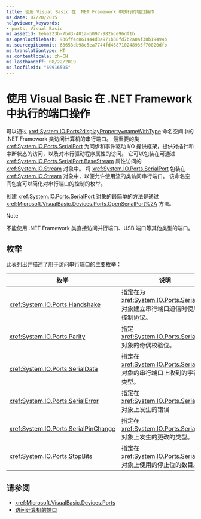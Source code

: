 ```yaml
---
title: 使用 Visual Basic 在 .NET Framework 中执行的端口操作
ms.date: 07/20/2015
helpviewer_keywords:
- ports, Visual Basic
ms.assetid: 1eba223b-7bd3-401a-b097-982bce96df1b
ms.openlocfilehash: 936ff4c861444d3a971b38fd7b2a0af38b19494b
ms.sourcegitcommit: 68653db98c5ea7744fd438710248935f70020dfb
ms.translationtype: HT
ms.contentlocale: zh-CN
ms.lasthandoff: 08/22/2019
ms.locfileid: "69916595"
---
```

# <a name="port-operations-in-the-net-framework-with-visual-basic"></a>使用 Visual Basic 在 .NET Framework 中执行的端口操作
可以通过 <xref:System.IO.Ports?displayProperty=nameWithType> 命名空间中的 .NET Framework 类访问计算机的串行端口。 最重要的类 <xref:System.IO.Ports.SerialPort> 为同步和事件驱动 I/O 提供框架，提供对插针和中断状态的访问，以及对串行驱动程序属性的访问。 它可以包装在可通过 <xref:System.IO.Ports.SerialPort.BaseStream> 属性访问的 <xref:System.IO.Stream> 对象中。 将 <xref:System.IO.Ports.SerialPort> 包装在 <xref:System.IO.Stream> 对象中，以便允许使用流的类访问串行端口。 该命名空间包含可以简化对串行端口的控制的枚举。  
  
 创建 <xref:System.IO.Ports.SerialPort> 对象的最简单的方法是通过 <xref:Microsoft.VisualBasic.Devices.Ports.OpenSerialPort%2A> 方法。  
  
> [!NOTE]
> 不能使用 .NET Framework 类直接访问并行端口、USB 端口等其他类型的端口。  
  
## <a name="enumerations"></a>枚举  
 此表列出并描述了用于访问串行端口的主要枚举：  
  
|枚举|说明|  
|---|---|   
|<xref:System.IO.Ports.Handshake>|指定在为 <xref:System.IO.Ports.SerialPort> 对象建立串行端口通信时使用的控制协议。|  
|<xref:System.IO.Ports.Parity>|指定 <xref:System.IO.Ports.SerialPort> 对象的奇偶校验位。|  
|<xref:System.IO.Ports.SerialData>|指定在 <xref:System.IO.Ports.SerialPort> 对象的串行端口上收到的字符的类型。|  
|<xref:System.IO.Ports.SerialError>|指定在 <xref:System.IO.Ports.SerialPort> 对象上发生的错误|  
|<xref:System.IO.Ports.SerialPinChange>|指定在 <xref:System.IO.Ports.SerialPort> 对象上发生的更改的类型。|  
|<xref:System.IO.Ports.StopBits>|指定在 <xref:System.IO.Ports.SerialPort> 对象上使用的停止位的数目。|  
  
## <a name="see-also"></a>请参阅

- <xref:Microsoft.VisualBasic.Devices.Ports>
- [访问计算机的端口](../../../../visual-basic/developing-apps/programming/computer-resources/accessing-the-computer-s-ports.md)
